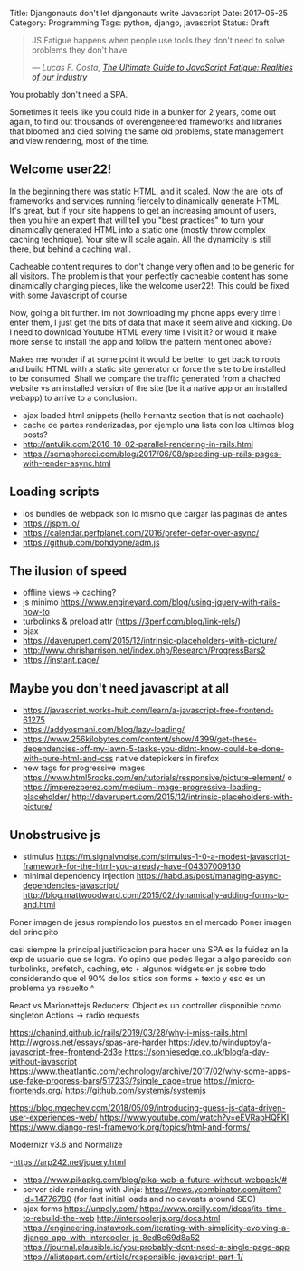 Title: Djangonauts don't let djangonauts write Javascript
Date: 2017-05-25
Category: Programming
Tags: python, django, javascript
Status: Draft


> JS Fatigue happens when people use tools
> they don't need to solve problems they
> don't have.
>
> <cite> ― Lucas F. Costa, [The Ultimate Guide to JavaScript Fatigue: Realities of our industry][1]</cite>


You probably don't need a SPA.


Sometimes it feels like you could hide in a bunker for 2 years, come out again,
to find out thousands of overengeneered frameworks and libraries that bloomed
and died solving the same old problems, state management and view rendering,
most of the time.



## Welcome user22!

In the beginning there was static HTML, and it scaled.  Now the are lots of
frameworks and services running fiercely to dinamically generate HTML.  It's
great, but if your site happens to get an increasing amount of users, then
you hire an expert that will tell you "best practices" to turn your
dinamically generated HTML into a static one (mostly throw complex caching
technique). Your site will scale again.  All the dynamicity is still there,
but behind a caching wall.

Cacheable content requires to don't change very often and to be generic for
all visitors.  The problem is that your perfectly cacheable content has some
dinamically changing pieces, like the welcome user22!. This could be fixed
with some Javascript of course.

Now, going a bit further. Im not downloading my phone apps every time I enter
them, I just get the bits of data that make it seem alive and kicking. Do I
need to download Youtube HTML every time I visit it? or would it make more
sense to install the app and follow the pattern mentioned above?

Makes me wonder if at some point it would be better to get back to roots and
build HTML with a static site generator or force the site to be installed to
be consumed.  Shall we compare the traffic generated from a chached website
vs an installed version of the site (be it a native app or an installed
webapp) to arrive to a conclusion.

- ajax loaded html snippets (hello hernantz section that is not cachable)
- cache de partes renderizadas, por ejemplo una lista con los ultimos blog posts?
- http://antulik.com/2016-10-02-parallel-rendering-in-rails.html
- https://semaphoreci.com/blog/2017/06/08/speeding-up-rails-pages-with-render-async.html

## Loading scripts

- los bundles de webpack son lo mismo que cargar las paginas de antes
- https://jspm.io/
- https://calendar.perfplanet.com/2016/prefer-defer-over-async/
- https://github.com/bohdyone/adm.js


## The ilusion of speed
- offline views -> caching?
- js minimo https://www.engineyard.com/blog/using-jquery-with-rails-how-to
- turbolinks & preload attr (https://3perf.com/blog/link-rels/)
- pjax
- https://daverupert.com/2015/12/intrinsic-placeholders-with-picture/
- http://www.chrisharrison.net/index.php/Research/ProgressBars2
- https://instant.page/


## Maybe you don't need javascript at all
- https://javascript.works-hub.com/learn/a-javascript-free-frontend-61275
- https://addyosmani.com/blog/lazy-loading/
- https://www.256kilobytes.com/content/show/4399/get-these-dependencies-off-my-lawn-5-tasks-you-didnt-know-could-be-done-with-pure-html-and-css
  native datepickers in firefox
- new tags for progressive images https://www.html5rocks.com/en/tutorials/responsive/picture-element/ o https://jmperezperez.com/medium-image-progressive-loading-placeholder/ http://daverupert.com/2015/12/intrinsic-placeholders-with-picture/


## Unobstrusive js

- stimulus https://m.signalvnoise.com/stimulus-1-0-a-modest-javascript-framework-for-the-html-you-already-have-f04307009130
- minimal dependency injection https://habd.as/post/managing-async-dependencies-javascript/
http://blog.mattwoodward.com/2015/02/dynamically-adding-forms-to-and.html

Poner imagen de jesus rompiendo los puestos en el mercado
Poner imagen del principito

casi siempre la principal justificacion para hacer una SPA es la fuidez en la
exp de usuario que se logra. Yo opino que podes llegar a algo parecido con
turbolinks, prefetch, caching, etc + algunos widgets en js sobre todo
considerando que el 90% de los sitios son forms + texto y eso es un problema ya
resuelto ^

React vs Marionettejs
Reducers: Object es un controller disponible como singleton
Actions -> radio requests

https://chanind.github.io/rails/2019/03/28/why-i-miss-rails.html
http://wgross.net/essays/spas-are-harder
https://dev.to/winduptoy/a-javascript-free-frontend-2d3e
https://sonniesedge.co.uk/blog/a-day-without-javascript
https://www.theatlantic.com/technology/archive/2017/02/why-some-apps-use-fake-progress-bars/517233/?single_page=true
https://micro-frontends.org/
https://github.com/systemjs/systemjs

https://blog.mgechev.com/2018/05/09/introducing-guess-js-data-driven-user-experiences-web/
https://www.youtube.com/watch?v=eEVRapHQFKI
https://www.django-rest-framework.org/topics/html-and-forms/


Modernizr v3.6 and Normalize

-https://arp242.net/jquery.html
- https://www.pikapkg.com/blog/pika-web-a-future-without-webpack/#
- server side rendering with Jinja: https://news.ycombinator.com/item?id=14776780 (for fast initial loads and no caveats around SEO)
- ajax forms
https://unpoly.com/
https://www.oreilly.com/ideas/its-time-to-rebuild-the-web
http://intercoolerjs.org/docs.html
https://engineering.instawork.com/iterating-with-simplicity-evolving-a-django-app-with-intercooler-js-8ed8e69d8a52
https://journal.plausible.io/you-probably-dont-need-a-single-page-app
https://alistapart.com/article/responsible-javascript-part-1/

[1]: https://lucasfcosta.com/2017/07/17/The-Ultimate-Guide-to-JavaScript-Fatigue.html
